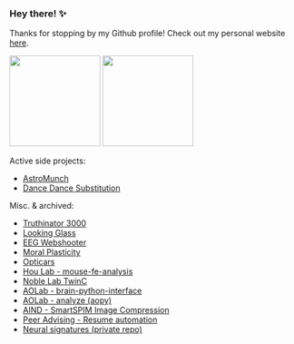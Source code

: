 ### Hey there! ✨
Thanks for stopping by my Github profile! Check out my personal website <a href = "https://crasgaitis.github.io/"> here</a>.

<img src = "https://github-readme-stats-eight-theta.vercel.app/api?username=crasgaitis&show_icons=true&theme=radical&include_all_commits=true&count_private=true" height='160'> <img src = "https://github-readme-stats.vercel.app/api/top-langs/?username=crasgaitis&hide_progress=true&theme=radical" height='160'>

Active side projects:
- <a href = "https://github.com/crasgaitis/astro.munch"> AstroMunch </a>
- <a href = "https://github.com/crasgaitis/dance-dance-substitution"> Dance Dance Substitution </a>

Misc. & archived:
- <a href = "https://github.com/crasgaitis/truthinators"> Truthinator 3000 </a>
- <a href = "https://github.com/crasgaitis/looking-glass"> Looking Glass </a>
- <a href = "https://github.com/crasgaitis/eeg_webshooter"> EEG Webshooter </a>
- <a href = "https://github.com/crasgaitis/llm_moral_plasticity"> Moral Plasticity </a>
- <a href = "https://github.com/crasgaitis/opticars"> Opticars </a>
- <a href = "https://github.com/Hou-Lab-CSHL/mouse-fe-analysis/tree/main"> Hou Lab - mouse-fe-analysis </a>
- <a href = "https://github.com/Noble-Lab/2023_catraz_twinc-cis/tree/main">Noble Lab TwinC </a>
- <a href = "https://github.com/aolabNeuro/brain-python-interface"> AOLab - brain-python-interface </a>
- <a href = "https://github.com/aolabNeuro/analyze"> AOLab - analyze (aopy)
- <a href = "https://github.com/users/camilolaiton/projects/1/views/1"> AIND - SmartSPIM Image Compression </a>
- <a href = "https://github.com/crasgaitis/resume-book-automation"> Peer Advising - Resume automation </a>
- <a href = "https://github.com/crasgaitis/neural_signatures"> Neural signatures (private repo) </a>

<!--
**crasgaitis/crasgaitis** is a ✨ _special_ ✨ repository because its `README.md` (this file) appears on your GitHub profile.

Here are some ideas to get you started:

- 🔭 I’m currently working on ...
- 🌱 I’m currently learning ...
- 👯 I’m looking to collaborate on ...
- 🤔 I’m looking for help with ...
- 💬 Ask me about ...
- 📫 How to reach me: ...
- 😄 Pronouns: ...
- ⚡ Fun fact: ...
-->
